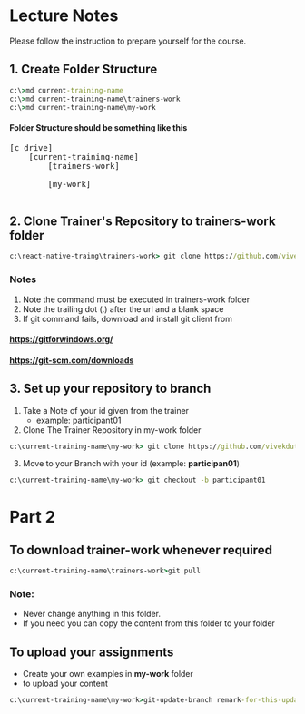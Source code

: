 # Lecture Notes

Please follow the instruction to prepare yourself for the course.




## 1. Create Folder Structure

```cmd
c:\>md current-training-name
c:\>md current-training-name\trainers-work
c:\>md current-training-name\my-work
```

#### Folder Structure should be something like this

<pre>
[c drive]
    [current-training-name]
        [trainers-work]
            
        [my-work]
        
</pre>


## 2. Clone Trainer's Repository to trainers-work folder

```cmd
c:\react-native-traing\trainers-work> git clone https://github.com/vivekduttamishra/202203-cyient-netcore .
```

### Notes

1. Note the command must be executed in trainers-work folder 
2. Note the trailing dot (.) after the url and a blank space
3. If git command fails, download and install git client from 

#### https://gitforwindows.org/
#### https://git-scm.com/downloads 

## 3. Set up your repository to branch

1. Take a Note of your id given from the trainer
    * example:  participant01
2. Clone The Trainer Repository in my-work folder


```cmd
c:\current-training-name\my-work> git clone https://github.com/vivekduttamishra/202203-cyient-netcore .
```
3. Move to your Branch with your id (example: **participan01**)

```cmd
c:\current-training-name\my-work> git checkout -b participant01
```

# Part 2

## To download trainer-work whenever required

```cmd
c:\current-training-name\trainers-work>git pull
```

### Note: 
* Never change anything in this folder. 
* If you need you can copy the content from this folder to your folder 

## To upload your assignments

* Create your own examples in **my-work** folder
* to upload your content 

```cmd
c:\current-training-name\my-work>git-update-branch remark-for-this-update
```



